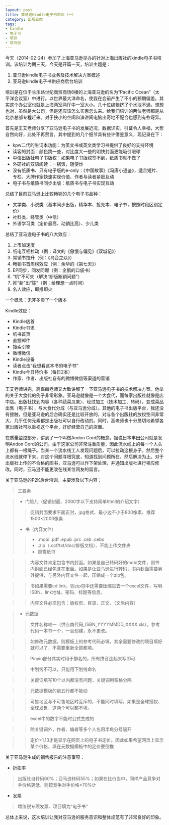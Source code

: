 ```yaml
---
layout: post
title: 亚马逊Kindle电子书培训（一）
category: 出版业态
tags:
- kindle
- 电子书
- 培训
- 亚马逊
---
```

今天（2014-02-24）参加了上海亚马逊举办的针对上海出版社的kindle电子书培训。该培训为期三天，今天是开篇一天，培训主题是：

1. 亚马逊kindle电子书业务及技术解决方案概述
2. 亚马逊kindle电子书供应商后台培训
<!--more-->

培训是在位于长乐路世纪商贸商场6楼的上海亚马逊的名为“Pacific Ocean”（太平洋会议室）中进行。以世界最大洋命名，使我在会前产生了不小的预期偏差。其实这个办公室也就是上海两室两厅中一室大小。几十位编辑挤了个水泄不通。想想也对，虽然是大公司，但是还应该怎么实惠怎么来。给我们培训的两位老师都是从北京总部专程赶来。对于狭小的空间和演讲间电脑出奇地不配合也感到有些讶异。

首先是王艾老师分享了亚马逊电子书的发展近况，数据详实，引证令人幸福，大势自然向好，此处不再赘言。其中提到的几个细节具有些许借鉴意义，现记录在下：

* kpw二代的生词本功能：为英文书或英文类学习书提供了良好的支持环境
* 读客的封面：颜色跳一些，对比度大一些的明快封面更能吸引眼球
* 中信出版社电子书版权：如果电子书版权签不到，纸质书就不做了
* 外研社的双语阅读：一锅饭，随便炒
* 没有纸质书、只有电子版的e-only：《中国故事》《冯唐小通鉴》，适合短片、专栏、大牌作家快速实现价值、作者与读者紧密互动
* 电子书与纸质书同步出版：纸质书与电子书实现互动

总结了目前亚马逊上比较畅销的几个电子书品种：

* 文学类、小说类（基本同步出版，精华本、抢先本、电子书，按照时段区别定价）
* 社科类、经管类（中信）
* 外语学习类（定价最高、动销比高）、少儿类

总结了亚马逊电子书的八大效应：

1. 上市加速度
2. 纸电互相拉动（例：译文的《傲慢与偏见》《双城记》）
3. 常销书拉升（例：《乌合之众》）
4. 畅销书首周榜效应（例：余华的《第七天》）
5. EP同步，同发同爆（例：企鹅的口袋书）
6. “机”不可失（解决“断版断销问题”）
7. 推“新”出“陈”（例：给理想一点时间）
8. 名人效应，即推即火

一个概念：无非多卖了一个版本

Kindle效应：

* Kindle店首
* Kindle书讯
* 纸书首页
* 直投邮件
* 搜索引擎
* 微博微信
* Kindle设备
* 读者点击“我想看这本书的电子书”
* Kindle今日特价书（每日2本）
* 作家、作者、出版社自有的微博微信等渠道的营销

王艾老师讲完，高嘉麟老师又大致讲解了一下亚马逊电子书的技术解决方案。他举的关于大食代的例子非常形象。亚马逊就像是一个大食代，而每家出版社就像是店中店。出版社找到内容（各种蔬菜瓜果）、经过加工（技术加工、转码），变成菜品出售（电子书），与大食代分成（与亚马逊分成）。其他的电子书出版平台，我还没有接触，但是亚马逊的后台确实还是比较开放的，对与各个出版社的放权空间非常大，几乎任何元素都是出版社可以自行改动的。同时，高老师也十分恳切地希望各家出版社可以重视这个平台，好好经营自己的店面。

在质量监控部分，讲到了一个叫做Andon Cord的概念。据说日本丰田公司就是发明Andon Cord的公司。由于这家公司非常注重质量，因此流水线上的每一个人头上都有一根绳子。当某一个流水线工人发现问题后，可以拉动这根身子。然后整个流水线就停下来，对这个问题寻根究底，知道找到问题所在，然后解决为止。对于出版社上传的不合格的图书，亚马逊可以作下架处理，并通知出版社进行相应修改。同时，亚马逊不能更改在线某位网友的留言。

关于亚马逊的P2K后台培训，主要涉及以下内容：

> 三要素

> * 门脸儿（促销封面、2000字以下支持简单html的介绍文字）
> > 促销封面要求平面正封，jpg格式、最小边不小于800像素、推荐1500×2000像素
> * 书（内容文件）
> > * .mobi .pdf .epub .prc .ceb .cebx
> > * .zip（.ocf/txt/doc/排版文档）、不能上传文件夹
> > * 邮寄纸书

> > 内容文件肯定包含书内封面。如果是自己转码好的mobi文件，则书内封面已经包含在里面。如果是让亚马逊进行转码，书内封面需要另外提供，与另外内容文件一起，压缩成一个zip包。

> > 书如果需要cd link，则zip包中还需要压缩进去一个excel文件，写明ISBN、link地址、密码、标题等信息。

> > 内容文件必须包含：版权页、目录、正文、（文后内容）

> * 元数据
> > 文件名称唯一（供应商代码_ISBN_YYYYMMDD_XXXX.xls）。参考代码一本书一个，一旦创建，永不更改。

> > 如修改元数据，则模板上的参考代码必填，其余需要修改的项目填好就可以了，不需要重新全部都填。

> > Pinyin部分其实时用于排名的，所有拼音连起来写即可

> > 中划线不可以，只能用下划线命名

> > 关键词填写10个以内都没有问题，关键词用空格分隔

> > 元数据模板的前五行都不能动

> > 可售地区与不可售地区时互斥的，不能同时填写。如果是全球授权、全球发售，这两个可以都不填。

> > excel中的数字不能时公式生成的

> > 除关键词外，作者、编者等多个人名用半角分号隔开

> > 定价×1.13才是显示在网页上的电子书定价。因此如果希望网页上显示某个价格，填在元数据模板中的定价要倒推


关于亚马逊生成的销售报告的注意事项：

* 折扣率

> 出版社自转码60%；亚马逊转码55%；如果在比价当中，同样产品竞争对手价格更低，则按竞争对手价格×70%计

* 发票

> 增值税专项发票、项目填为“电子书”

总体上来说，这次培训让我对亚马逊的服务意识和整体规范有了非常良好的印象。
